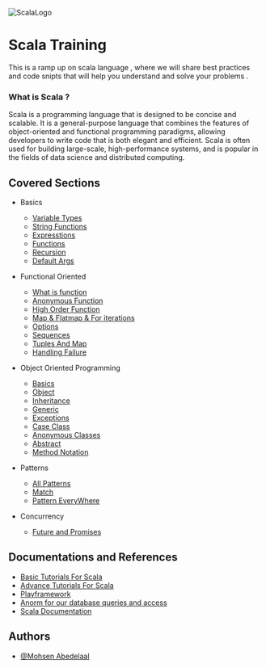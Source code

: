 
![ScalaLogo](https://upload.wikimedia.org/wikipedia/commons/thumb/3/39/Scala-full-color.svg/1200px-Scala-full-color.svg.png)


# Scala Training

This is a ramp up on scala language , where we will share best practices
and code snipts that will help you understand and solve your 
problems .

### What is Scala ?
Scala is a programming language that is designed to be concise and scalable. 
It is a general-purpose language that combines the features of object-oriented and functional programming paradigms, 
allowing developers to write code that is both elegant and efficient. 
Scala is often used for building large-scale, high-performance systems, 
and is popular in the fields of data science and distributed computing.


## Covered Sections
 
 *  Basics
    - [Variable Types](https://github.com/mohsen-Incrowd/scala-training/blob/main/src/lectures/basics/VariablesTypes.scala)
    - [String Functions](https://github.com/mohsen-Incrowd/scala-training/blob/main/src/lectures/basics/StringFunctions.scala)
    - [Expresstions](https://github.com/mohsen-Incrowd/scala-training/blob/main/src/lectures/basics/Expression.scala)
    - [Functions](https://github.com/mohsen-Incrowd/scala-training/blob/main/src/lectures/basics/Functions.scala)
    - [Recursion](https://github.com/mohsen-Incrowd/scala-training/blob/main/src/lectures/basics/Recursion.scala)
    - [Default Args](https://github.com/mohsen-Incrowd/scala-training/blob/main/src/lectures/basics/DefaultArgs.scala)
 
 *  Functional Oriented
    - [What is function](https://github.com/mohsen-Incrowd/scala-training/blob/main/src/lectures/functionaloriented/WhatIsAFunction.scala)
    - [Anonymous Function](https://github.com/mohsen-Incrowd/scala-training/blob/main/src/lectures/functionaloriented/AnonymousFunction.scala)
    - [High Order Function](https://github.com/mohsen-Incrowd/scala-training/blob/main/src/lectures/functionaloriented/HOFs.scala)
    - [Map & Flatmap & For iterations](https://github.com/mohsen-Incrowd/scala-training/blob/main/src/lectures/functionaloriented/MapFatmapFilterFor.scala)
    - [Options](https://github.com/mohsen-Incrowd/scala-training/blob/main/src/lectures/functionaloriented/Options.scala)
    - [Sequences](https://github.com/mohsen-Incrowd/scala-training/blob/main/src/lectures/functionaloriented/Sequences.scala)
    - [Tuples And Map](https://github.com/mohsen-Incrowd/scala-training/blob/main/src/lectures/functionaloriented/TuplesAndMap.scala)
    - [Handling Failure](https://github.com/mohsen-Incrowd/scala-training/blob/main/src/lectures/functionaloriented/HandlingFailure.scala)

 *  Object Oriented Programming
    - [Basics](https://github.com/mohsen-Incrowd/scala-training/blob/main/src/lectures/oop/basics.scala)
    - [Object](https://github.com/mohsen-Incrowd/scala-training/blob/main/src/lectures/oop/Objects.scala)
    - [Inheritance](https://github.com/mohsen-Incrowd/scala-training/blob/main/src/lectures/oop/Inheritance.scala)
    - [Generic](https://github.com/mohsen-Incrowd/scala-training/blob/main/src/lectures/oop/Generic.scala)
    - [Exceptions](https://github.com/mohsen-Incrowd/scala-training/blob/main/src/lectures/oop/Exceptions.scala)
    - [Case Class](https://github.com/mohsen-Incrowd/scala-training/blob/main/src/lectures/oop/CaseClass.scala)
    - [Anonymous Classes](https://github.com/mohsen-Incrowd/scala-training/blob/main/src/lectures/oop/AnonymousClasses.scala)
    - [Abstract](https://github.com/mohsen-Incrowd/scala-training/blob/main/src/lectures/oop/AbstractDataTypes.scala)
    - [Method Notation](https://github.com/mohsen-Incrowd/scala-training/blob/main/src/lectures/oop/MethodNotation.scala)

 *  Patterns
    - [All Patterns](https://github.com/mohsen-Incrowd/scala-training/blob/main/src/lectures/paterns/AllPaterns.scala)
    - [Match](https://github.com/mohsen-Incrowd/scala-training/blob/main/src/lectures/paterns/Matching.scala)
    - [Pattern EveryWhere](https://github.com/mohsen-Incrowd/scala-training/blob/main/src/lectures/paterns/PaternEveryWhere.scala)

 *  Concurrency
    - [Future and Promises](https://github.com/mohsen-Incrowd/scala-training/blob/main/src/lectures/concurrency/FutureAndPromises.scala)





 


 
 



## Documentations and References

- [Basic Tutorials For Scala](https://www.youtube.com/watch?v=TI4luLxI_n8&list=PL15cIG7aNbhtZxLafzxmld750BcFw-9Ek)
- [Advance Tutorials For Scala](https://www.youtube.com/watch?v=tXaH7M--c9o&list=PL15cIG7aNbhshROiDuYpFTwoCRXeyBNYx)
- [Playframework](https://www.playframework.com/documentation/2.8.x/Home)
- [Anorm for our database queries and access](https://www.playframework.com/documentation/2.8.x/Anorm#Anorm)
- [Scala Documentation](https://docs.scala-lang.org/)




## Authors

- [@Mohsen Abedelaal](https://github.com/mohsen-Incrowd)

